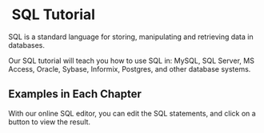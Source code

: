 #  SQL Tutorial

SQL is a standard language for storing, manipulating and
retrieving data in databases.

Our SQL tutorial will teach you how to use SQL in: MySQL,
SQL Server, MS Access, Oracle, Sybase, Informix, Postgres,
and other database systems.

## Examples in Each Chapter

With our online SQL editor, you can edit the SQL statements,
and click on a button to view the result.
